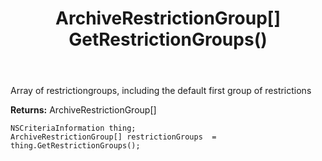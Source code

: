 ﻿---
uid: crmscript_ref_NSCriteriaInformation_GetRestrictionGroups
title: ArchiveRestrictionGroup[] GetRestrictionGroups()
intellisense: NSCriteriaInformation.GetRestrictionGroups
keywords: NSCriteriaInformation, GetRestrictionGroups
so.topic: reference
---

Array of restrictiongroups, including the default first group of restrictions

**Returns:** ArchiveRestrictionGroup[]


```crmscript
NSCriteriaInformation thing;
ArchiveRestrictionGroup[] restrictionGroups  = thing.GetRestrictionGroups();
```


